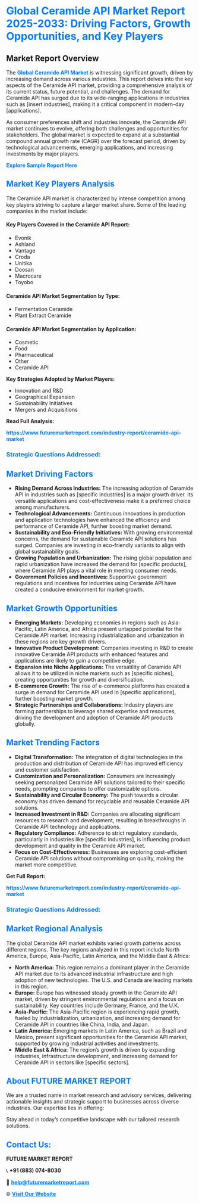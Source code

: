 <h1 style="color: #007BFF;">Global Ceramide API Market Report 2025-2033: Driving Factors, Growth Opportunities, and Key Players</h1>

<section id="overview">
<h2>Market Report Overview</h2>
<p>The <a href="https://www.futuremarketreport.com/industry-report/ceramide-api-market" style="color: #007BFF; text-decoration: none;"><strong>Global Ceramide API Market</strong></a> is witnessing significant growth, driven by increasing demand across various industries. This report delves into the key aspects of the Ceramide API market, providing a comprehensive analysis of its current status, future potential, and challenges. The demand for Ceramide API has surged due to its wide-ranging applications in industries such as [insert industries], making it a critical component in modern-day [applications].</p>
<p>As consumer preferences shift and industries innovate, the Ceramide API market continues to evolve, offering both challenges and opportunities for stakeholders. The global market is expected to expand at a substantial compound annual growth rate (CAGR) over the forecast period, driven by technological advancements, emerging applications, and increasing investments by major players.</p>
</section>

<section id="overview">
<p><a href="https://www.futuremarketreport.com/request-sample/reportId=120626" style="color: #007BFF; text-decoration: none;"><strong>Explore Sample Report Here</strong></a></p>
</section>

<section id="key-players">
<h2 style="color: #007BFF;">Market Key Players Analysis</h2>
<p>The Ceramide API market is characterized by intense competition among key players striving to capture a larger market share. Some of the leading companies in the market include:</p>
<h4>Key Players Covered in the Ceramide API Report:</h4>
<ul><li>Evonik</li><li>Ashland</li><li>Vantage</li><li>Croda</li><li>Unitika</li><li>Doosan</li><li>Macrocare</li><li>Toyobo</li></ul>
<h4>Ceramide API Market Segmentation by Type:</h4>
<ul><li>Fermentation Ceramide</li><li>Plant Extract Ceramide</li></ul>

<h4>Ceramide API Market Segmentation by Application:</h4>
<ul><li>Cosmetic</li><li>Food</li><li>Pharmaceutical</li><li>Other</li><li>Ceramide API</li></ul>
<p><strong>Key Strategies Adopted by Market Players:</strong></p>
<ul>
<li>Innovation and R&D</li>
<li>Geographical Expansion</li>
<li>Sustainability Initiatives</li>
<li>Mergers and Acquisitions</li>
</ul>
</section>

<section>
<p><strong>Read Full Analysis: </strong></p><a href="https://www.futuremarketreport.com/industry-report/ceramide-api-market" style="color: #007BFF; text-decoration: none;"><strong>https://www.futuremarketreport.com/industry-report/ceramide-api-market</strong></a>
<h3 style="color: #007BFF;">Strategic Questions Addressed:</h3>
</section>

<section id="driving-factors">
<h2 style="color: #007BFF;">Market Driving Factors</h2>
<ul>
<li><strong>Rising Demand Across Industries:</strong> The increasing adoption of Ceramide API in industries such as [specific industries] is a major growth driver. Its versatile applications and cost-effectiveness make it a preferred choice among manufacturers.</li>
<li><strong>Technological Advancements:</strong> Continuous innovations in production and application technologies have enhanced the efficiency and performance of Ceramide API, further boosting market demand.</li>
<li><strong>Sustainability and Eco-Friendly Initiatives:</strong> With growing environmental concerns, the demand for sustainable Ceramide API solutions has surged. Companies are investing in eco-friendly variants to align with global sustainability goals.</li>
<li><strong>Growing Population and Urbanization:</strong> The rising global population and rapid urbanization have increased the demand for [specific products], where Ceramide API plays a vital role in meeting consumer needs.</li>
<li><strong>Government Policies and Incentives:</strong> Supportive government regulations and incentives for industries using Ceramide API have created a conducive environment for market growth.</li>
</ul>
</section>

<section id="growth-opportunities">
<h2 style="color: #007BFF;">Market Growth Opportunities</h2>
<ul>
<li><strong>Emerging Markets:</strong> Developing economies in regions such as Asia-Pacific, Latin America, and Africa present untapped potential for the Ceramide API market. Increasing industrialization and urbanization in these regions are key growth drivers.</li>
<li><strong>Innovative Product Development:</strong> Companies investing in R&D to create innovative Ceramide API products with enhanced features and applications are likely to gain a competitive edge.</li>
<li><strong>Expansion into Niche Applications:</strong> The versatility of Ceramide API allows it to be utilized in niche markets such as [specific niches], creating opportunities for growth and diversification.</li>
<li><strong>E-commerce Growth:</strong> The rise of e-commerce platforms has created a surge in demand for Ceramide API used in [specific applications], further boosting market growth.</li>
<li><strong>Strategic Partnerships and Collaborations:</strong> Industry players are forming partnerships to leverage shared expertise and resources, driving the development and adoption of Ceramide API products globally.</li>
</ul>
</section>

<section id="trending-factors">
<h2 style="color: #007BFF;">Market Trending Factors</h2>
<ul>
<li><strong>Digital Transformation:</strong> The integration of digital technologies in the production and distribution of Ceramide API has improved efficiency and customer satisfaction.</li>
<li><strong>Customization and Personalization:</strong> Consumers are increasingly seeking personalized Ceramide API solutions tailored to their specific needs, prompting companies to offer customizable options.</li>
<li><strong>Sustainability and Circular Economy:</strong> The push towards a circular economy has driven demand for recyclable and reusable Ceramide API solutions.</li>
<li><strong>Increased Investment in R&D:</strong> Companies are allocating significant resources to research and development, resulting in breakthroughs in Ceramide API technology and applications.</li>
<li><strong>Regulatory Compliance:</strong> Adherence to strict regulatory standards, particularly in industries like [specific industries], is influencing product development and quality in the Ceramide API market.</li>
<li><strong>Focus on Cost-Effectiveness:</strong> Businesses are exploring cost-efficient Ceramide API solutions without compromising on quality, making the market more competitive.</li>
</ul>
</section>

<section>
<p><strong>Get Full Report: </strong></p><a href="https://www.futuremarketreport.com/industry-report/ceramide-api-market" style="color: #007BFF; text-decoration: none;"><strong>https://www.futuremarketreport.com/industry-report/ceramide-api-market</strong></a>
<h3 style="color: #007BFF;">Strategic Questions Addressed:</h3>
</section>


<section id="regional-analysis">
<h2 style="color: #007BFF;">Market Regional Analysis</h2>
<p>The global Ceramide API market exhibits varied growth patterns across different regions. The key regions analyzed in this report include North America, Europe, Asia-Pacific, Latin America, and the Middle East & Africa:</p>
<ul>
<li><strong>North America:</strong> This region remains a dominant player in the Ceramide API market due to its advanced industrial infrastructure and high adoption of new technologies. The U.S. and Canada are leading markets in this region.</li>
<li><strong>Europe:</strong> Europe has witnessed steady growth in the Ceramide API market, driven by stringent environmental regulations and a focus on sustainability. Key countries include Germany, France, and the U.K.</li>
<li><strong>Asia-Pacific:</strong> The Asia-Pacific region is experiencing rapid growth, fueled by industrialization, urbanization, and increasing demand for Ceramide API in countries like China, India, and Japan.</li>
<li><strong>Latin America:</strong> Emerging markets in Latin America, such as Brazil and Mexico, present significant opportunities for the Ceramide API market, supported by growing industrial activities and investments.</li>
<li><strong>Middle East & Africa:</strong> The region’s growth is driven by expanding industries, infrastructure development, and increasing demand for Ceramide API in sectors like [specific sectors].</li>
</ul>
</section>

<footer>
<h2 style="color: #007BFF;">About FUTURE MARKET REPORT</h2>
<p>We are a trusted name in market research and advisory services, delivering actionable insights and strategic support to businesses across diverse industries. Our expertise lies in offering:</p>

<p>Stay ahead in today’s competitive landscape with our tailored research solutions.</p>

<h2 style="color: #007BFF;">Contact Us:</h2>
<p><strong>FUTURE MARKET REPORT</strong></p>
<p>📞 <strong>+91 (883) 074-8030</strong></p>
<p>📧 <strong><a href="mailto:help@futuremarketreport.com" style="color: #007BFF;">help@futuremarketreport.com</a></strong></p>
<p>🌐 <strong><a href="https://www.futuremarketreport.com/" style="color: #007BFF;">Visit Our Website</a></strong></p>
</footer>